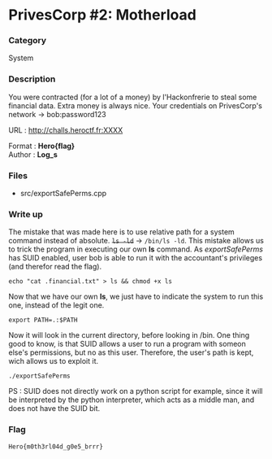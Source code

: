 # PrivesCorp #2: Motherload

### Category

System

### Description

You were contracted (for a lot of a money) by l'Hackonfrerie to steal some financial data. Extra money is always nice.
Your credentials on PrivesCorp's network -> bob:password123

URL : http://challs.heroctf.fr:XXXX

Format : **Hero{flag}**<br>
Author : **Log_s**

### Files

 - src/exportSafePerms.cpp

### Write up

The mistake that was made here is to use relative path for a system command instead of absolute. ~~```ls -ld```~~ -> ```/bin/ls -ld```.
This mistake allows us to trick the program in executing our own **ls** command. As *exportSafePerms* has SUID enabled, user bob is able to run it with the accountant's privileges (and therefor read the flag).

```echo "cat .financial.txt" > ls && chmod +x ls```

Now that we have our own **ls**, we just have to indicate the system to run this one, instead of the legit one.

```export PATH=.:$PATH```

Now it will look in the current directory, before looking in /bin. One thing good to know, is that SUID allows a user to run a program with someon else's permissions, but no as this user. Therefore, the user's path is kept, wich allows us to exploit it.

```./exportSafePerms```

PS : SUID does not directly work on a python script for example, since it will be interpreted by the python interpreter, which acts as a middle man, and does not have the SUID bit.

### Flag

```Hero{m0th3rl04d_g0e5_brrr}```
